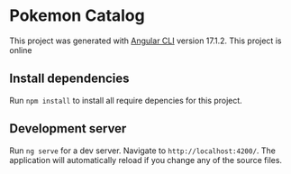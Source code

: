 # Pokemon Catalog

This project was generated with [Angular CLI](https://github.com/angular/angular-cli) version 17.1.2.
This project is online

## Install dependencies

Run `npm install` to install all require depencies for this project.

## Development server

Run `ng serve` for a dev server. Navigate to `http://localhost:4200/`. The application will automatically reload if you change any of the source files.

